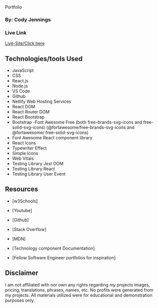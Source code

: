 Portfolio
### By: Cody Jennings 


### Live Link 
[Live-Site/Click here](https://codyjennings.netlify.app/)


## Technologies/tools Used 

- JavaScript
- CSS
- React.js
- Node.js
- VS Code
- Github
- Netlify Web Hosting Services
- React DOM 
- React Router DOM 
- React Bootstrap
- Bootstrap 
-Font Awesome Free (both free-brands-svg-icons and free-solid-svg-icons) (@fortawesome/free-brands-svg-icons and @fortawesome/    free-solid-svg-icons)
- Font Awesome React component library
- React Icons 
- Typewriter Effect 
- Simple Icons 
- Web Vitals 
- Testing Library Jest DOM 
- Testing Library React 
- Testing Library User Event


## Resources

- [w3Schools]

- [Youtube]

- [Github]

- [Stack Overflow]

- [MDN]

- [Technology component Documentation]

- [Fellow Software Engineer portfolios for inspiration]




## Disclaimer

I am not affiliated with nor own any rights regarding my projects images, pricing, translations, phrases, names, etc. No profits were generated from my projects. All materials utilized were for educational and demonstration purposes only. 
